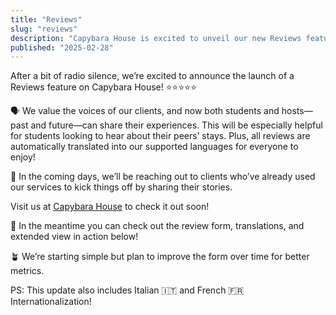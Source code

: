 ```yaml
---
title: "Reviews"
slug: "reviews"
description: "Capybara House is excited to unveil our new Reviews feature, empowering students and hosts to share their experiences! Reviews are automatically translated into our supported languages, including newly added Italian and French. Visit capybara.house to explore the feature and share your story as we continue to enhance this tool for better insights!"
published: "2025-02-28"
---
```


After a bit of radio silence, we’re excited to announce the launch of a Reviews feature on Capybara House! ⭐⭐⭐⭐⭐

🗣️ We value the voices of our clients, and now both students and hosts—past and future—can share their experiences. This will be especially helpful for students looking to hear about their peers’ stays. Plus, all reviews are automatically translated into our supported languages for everyone to enjoy!

📨 In the coming days, we’ll be reaching out to clients who’ve already used our services to kick things off by sharing their stories. 

Visit us at [Capybara House](https://capybara.house) to check it out soon!

👀 In the meantime you can check out the review form, translations, and extended view in action below!

🪴 We’re starting simple but plan to improve the form over time for better metrics.

PS: This update also includes Italian 🇮🇹 and French 🇫🇷 Internationalization!